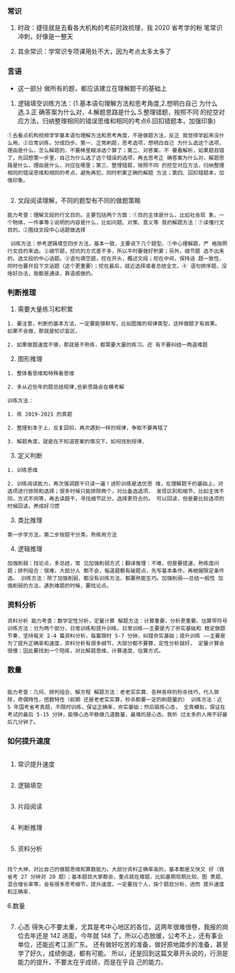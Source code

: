 ### 常识

1. 时政：捷径就是去看各大机构的考前时政梳理，我 2020 省考学的粉 笔常识冲刺，好像是一整天

2. 其余常识：学常识专项课用处不大，因为考点太多太多了
### 言语

- 这一部分 做所有的题，都应该建立在理解题干的基础上

1. 逻辑填空训练方法：(1.基本语句理解方法和思考角度,2.想明白自己 为什么选.3.正 确答案为什么对，4.解题思路是什么.5.整理错题，按照不同 的挖空对应方法，归纳整理相同的错误思维和相同的考点6.回扣错题本，加强印象)

```
①去看点机构视频学学基本语句理解方法和思考角度，不是做题方法，反正 我觉得学起来没什么用。②日常训练，分成四步。第一、正常刷题，思考选项，想明白自己 为什么选这个选项，理由是什么，怎么解题的，不要稀里糊涂选个算了；第二、对答案，不 要看解析，如果题目错了，先回想第一步里，自己为什么选了这个错误的选项，再去思考正 确答案为什么对，解题思路是什么，理由是什么，对应在哪里；第三、整理错题，按照不同 的挖空对应方法，归纳整理相同的错误思维和相同的考点，避免再犯，同时积累正确的解题 方法；第四、回扣错题本，加强印象。


```

2. 文段阅读理解，不同的题型有不同的做题策略


```
能力考查：理解文段的行文目的。主要包括两个方面：①目的主体是什么，比如社会现 象，一个物体，一件事等②说明的内容是什么，比如问题、对策、意义等 我的解题方法：①读懂行文目的，②围绕文段中心话题做选择

 训练方法：参考逻辑填空四步方法，基本一致，主要说下几个题型。①中心理解题，严 格按照行文目的来选。②细节题，挖坑的方式差不多，所以平时要做好积累；另外，细节题 选不出来的，选文段的中心话题。③语句填空题，挖在开头，概述文段；挖在中间，保持话 题一致性，同时也要开启下文话题（这个更重要）；挖在最后，就近选择或者总结全文。④ 语句排序题，没啥好办法，我都是通读，靠语感做的。
```

### 判断推理

1. 需要大量练习和积累
```
1. 要注意，判断的基本方法，一定要能够默写，比如图推的规律类型，这样做题才有效果。 如果不会做，那就是知识盲区，

2. 如果做题速度不够，那就是不熟练，都需要大量的练习。还 有不要纠结一两道难题
```

2. 图形推理

```
1. 整体看思维和特殊看思维

2. 多从近些年的题总结规律,些新思路会在模考解

训练方法：

1. 练 2019-2021 的真题

2. 整理到本子上，反复回扣，再次遇到一样的规律，争取不要再错了

3. 解题角度，就是在不知道答案的情况下，如何找到规律，
```

3. 定义判断

```
1. 训练思维

2. 训练阅读能力，再次强调题干只读一遍！进阶训练是选优思 维，在理解题干的基础上，对选项进行排除和选择；很多时候只能排除两个，对比备选选项， 发现区别和细节，比如主体不同，方式不同等，再去读题干，寻找细节区分，选择更符合的。 可以回读，但是要比较选项的时候回读，养成好习惯

```

3. 类比推理

```
第一步学方法，第二步按题干分类，熟练用方法
```

4. 逻辑推理

```
加强削弱：找论点，多总结，常 见加强削弱方式；翻译推理：不难，但是要提速，熟练度问题；排列组合：很难，大部分人 都不会，每道题都有破题点，先写基本条件，再根据限定条件选。 训练方法：除了加强削弱，都没有训练方法，都要熟能生巧。加强削弱——总结一般性 加强削弱的方法，遇到难题的时候，要找论点。

```

### 资料分析

```
资料分析 能力考查：数学定性分析，定量计算 解题方法：计算重要，分析更重要。估算带符号 训练方法：分为两个部分，日常训练和提升训练。日常训练——主要是为了夯实基础和 稳定做题节奏，坚持每天 2-4 篇资料分析，每篇限时 5-7 分钟，纠错夯实基础；提升训练 ——主要是为了提升正确率和速度，资料分析有很多细节，大部分都不要算，定性分析就好， 定量计算会很慢；因此要找到一个陪练，对比解题思维、计算速度、估算方式。
```

### 数量

```

能力考查：几何、排列组合、解方程 解题方法：老老实实算、各种各样的秒杀技巧，代入排除，奇偶特性，倍数特性（前期 还是老老实实算，秒杀都要一定的刷题量的） 训练方法：近 5 年国考省考真题，不限时训练，保证正确率，夯实基础；然后锻炼心态， 全真模拟，保证在考试的最后 5-15 分钟，能够心态平稳做几道数量，最难的是心态，我听 过太多的人用不好最后几分钟了。
```

### 如何提升速度 

```提升速度，才能所有的题目都写完，道理很简单，每个模块的难易度不一样，简单题快 做正确率高，才能保证难题有时间做，进而保证分数稳定。假如总是放弃某些模块，包括但 不限于数量常识，成绩起起伏伏很正常。 

```

1. 常识提升速度 

```会的要思考，不会的果断跳过。比如我是工科生，人文历史地理等，压根不会，随便选 个就走了；但是我的政治素养和理科知识过关，就要适度推导，适度猜题，提升正确率。 4.2 言语理解提升速度 

```

2. 逻辑填空 

```读题干，看选项，回读题干找对应，择优选择，不纠结！秒杀技巧：选个最好的，尤其 是成语题。 
```

3. 片段阅读 

```提升阅读速度和迅速理解文段大意和行文目的。 细节阅读——熟能生巧，常见的挖坑方式。 语句排序——没什么提速方法，难题不要太纠结就好了，熟练运用方法 
```

4. 判断推理 

```这一模块所有的题目，做不对，做不快都是因为不够熟练和基础知识不过关，如果发现 某个部分总是错，就去学基础；如果做题速度不够，大量练习吧，我也没什么办法。 

```

5. 资料分析 

```

找个大神，对比自己的做题思维和算数能力。大部分资料正确率高的，基本都是又快又 好（我省考 27 分钟对 20 题）；基本题目大家都会，重点就在难题，比如基期现期比较、图 表题、混合增长率等，会有很多思考细节，提升速度，一定要找个人，挨个题目分析，进而 提升速度和正确率.
```

6.数量

```先学基础方法，再学秒杀技巧。秒杀技巧可以用，但是需要数学基础，所以还是老老实 实地练。这一模块不在速度，而是心态稳住，多做几道题，最好留足 15 分钟。 

``` 
7. 心态 得失心不要太重，尤其是考中心地区的各位，这两年很难很卷，我报的岗位去年还是 142 进面，今年就 148 了。所以心态放缓，公考不上，还有事业单位，还能巡考江浙广东。 还有做好吃苦的准备，做好原地踏步的准备，甚至学了好久，成绩倒退，都有可能。 所以，还是回到这篇文章开头说的，行测是能力的提升，不要太在乎成绩，而是在乎自 己的能力。
